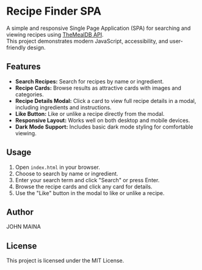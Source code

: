 # Recipe Finder SPA

A simple and responsive Single Page Application (SPA) for searching and viewing recipes using [TheMealDB API](https://www.themealdb.com/).  
This project demonstrates modern JavaScript, accessibility, and user-friendly design.

## Features

- **Search Recipes:** Search for recipes by name or ingredient.
- **Recipe Cards:** Browse results as attractive cards with images and categories.
- **Recipe Details Modal:** Click a card to view full recipe details in a modal, including ingredients and instructions.
- **Like Button:** Like or unlike a recipe directly from the modal.
- **Responsive Layout:** Works well on both desktop and mobile devices.
- **Dark Mode Support:** Includes basic dark mode styling for comfortable viewing.

## Usage

1. Open `index.html` in your browser.
2. Choose to search by name or ingredient.
3. Enter your search term and click "Search" or press Enter.
4. Browse the recipe cards and click any card for details.
5. Use the "Like" button in the modal to like or unlike a recipe.

## Author

JOHN MAINA

## License

This project is licensed under the MIT License.

